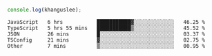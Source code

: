 ```js
console.log(khanguslee);
```

<!--START_SECTION:waka-->

```text
JavaScript   6 hrs           ███████████▓░░░░░░░░░░░░░   46.25 %
TypeScript   5 hrs 55 mins   ███████████▒░░░░░░░░░░░░░   45.52 %
JSON         26 mins         █░░░░░░░░░░░░░░░░░░░░░░░░   03.37 %
TSConfig     21 mins         ▓░░░░░░░░░░░░░░░░░░░░░░░░   02.75 %
Other        7 mins          ▒░░░░░░░░░░░░░░░░░░░░░░░░   00.95 %
```

<!--END_SECTION:waka-->

<!--
**khanguslee/khanguslee** is a ✨ _special_ ✨ repository because its `README.md` (this file) appears on your GitHub profile.

Here are some ideas to get you started:

- 🔭 I’m currently working on ...
- 🌱 I’m currently learning ...
- 👯 I’m looking to collaborate on ...
- 🤔 I’m looking for help with ...
- 💬 Ask me about ...
- 📫 How to reach me: ...
- 😄 Pronouns: ...
- ⚡ Fun fact: ...
-->
